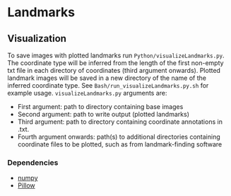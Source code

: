 # Landmarks

## Visualization

To save images with plotted landmarks run `Python/visualizeLandmarks.py`. The coordinate type will be inferred from the length of the first non-empty txt file in each directory of coordinates (third argument onwards). Plotted landmark images will be saved in a new directory of the name of the inferred coordinate type. See `Bash/run_visualizeLandmarks.py.sh` for example usage. `visualizeLandmarks.py` arguments are: 

- First argument: path to directory containing base images
- Second argument: path to write output (plotted landmarks)
- Third argument: path to directory containing coordinate annotations in .txt.
- Fourth argument onwards: path(s) to additional directories containing coordinate files to be plotted, such as from landmark-finding software

### Dependencies

- [numpy](http://www.numpy.org/)
- [Pillow](https://github.com/python-pillow/Pillow)
